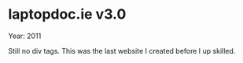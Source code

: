 laptopdoc.ie v3.0
=================
Year: 2011

Still no div tags.
This was the last website I created before I up skilled.
